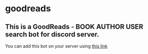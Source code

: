 # goodreads
## This is a GoodReads - BOOK AUTHOR USER search bot for discord server.
You can add this bot on your server using <a href="https://discord.com/oauth2/authorize?client_id=716700985069928561&scope=bot&permissions=0">this link</a>
